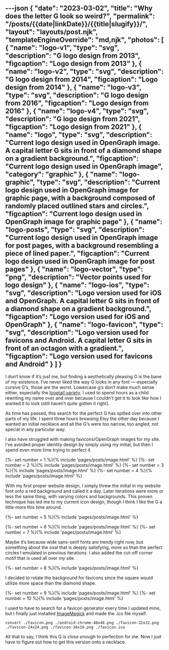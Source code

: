 ---json
{
  "date": "2023-03-02",
  "title": "Why does the letter G look so weird?",
  "permalink": "/posts/{{date|linkDate}}/{{title|slugify}}/",
  "layout": "layouts/post.njk",
  "templateEngineOverride": "md,njk",
  "photos": [
    {
      "name": "logo-v1",
      "type": "svg",
      "description": "G logo design from 2013",
      "figcaption": "Logo design from 2013"
    },
    {
      "name": "logo-v2",
      "type": "svg",
      "description": "G logo design from 2014",
      "figcaption": "Logo design from 2014"
    },
    {
      "name": "logo-v3",
      "type": "svg",
      "description": "G logo design from 2016",
      "figcaption": "Logo design from 2016"
    },
    {
      "name": "logo-v4",
      "type": "svg",
      "description": "G logo design from 2021",
      "figcaption": "Logo design from 2021"
    },
    {
      "name": "logo",
      "type": "svg",
      "description": "Current logo design used in OpenGraph image. A capital letter G sits in front of a diamond shape on a gradient background.",
      "figcaption": "Current logo design used in OpenGraph image",
      "category": "graphic"
    },
    {
      "name": "logo-graphic",
      "type": "svg",
      "description": "Current logo design used in OpenGraph image for graphic page, with a background composed of randomly placed outlined stars and circles.",
      "figcaption": "Current logo design used in OpenGraph image for graphic page"
    },
    {
      "name": "logo-posts",
      "type": "svg",
      "description": "Current logo design used in OpenGraph image for post pages, with a background resembling a piece of lined paper.",
      "figcaption": "Current logo design used in OpenGraph image for post pages"
    },
    {
      "name": "logo-vector",
      "type": "png",
      "description": "Vector points used for logo design"
    },
    {
      "name": "logo-ios",
      "type": "svg",
      "description": "Logo version used for iOS and OpenGraph. A capital letter G sits in front of a diamond shape on a gradient background.",
      "figcaption": "Logo version used for iOS and OpenGraph"
    },
    {
      "name": "logo-favicon",
      "type": "svg",
      "description": "Logo version used for favicons and Android. A capital letter G sits in front of an octagon with a gradient.",
      "figcaption": "Logo version used for favicons and Android"
    }
  ]
}
---

I don‘t know if it‘s just me, but finding a aesthetically pleasing G is the bane of my existence. I‘ve never liked the way G looks in any font — especially cursive G‘s, those are the worst. Lowercase g‘s don‘t make much sense either, especially the [looptail variety](https://psycnet.apa.org/doiLanding?doi=10.1037%2Fxhp0000532). I used to spend hours as a child rewriting my name over and over because I couldn't get it to look like how I wanted it to look (still haven‘t quite gotten it right).

As time has passed, this search for the perfect G has spilled over into other parts of my life. I spent three hours browsing Etsy the other day because I wanted an initial necklace and all the G‘s were too narrow, too angled, not special in any particular way.

I also have struggled with making favicons/OpenGraph images for my site. I‘ve avoided proper identity design by simply using my initial, but then I spend even more time trying to perfect it.

<div class="row-quad">
{%- set number = 1 %}{% include 'pages/posts/image.html' %}
{%- set number = 2 %}{% include 'pages/posts/image.html' %}
{%- set number = 3 %}{% include 'pages/posts/image.html' %}
{%- set number = 4 %}{% include 'pages/posts/image.html' %}
</div>

With my first proper website design, I simply threw the initial in my website font onto a red background and called it a day. Later iterations were more or less the same thing, with varying colors and backgrounds. This proven technique has led me to my current icon design, though I think I like the G a little more this time around.

{%- set number = 5 %}{% include 'pages/posts/image.html' %}
<div class="row-double">
{%- set number = 6 %}{% include 'pages/posts/image.html' %}
{%- set number = 7 %}{% include 'pages/posts/image.html' %}
</div>

Maybe it‘s because wide sans-serif fonts are trendy right now, but something about the oval that is deeply satisfying, more so than the perfect circles I emulated in previous iterations. I also added the cut-off corner motif that is used all over my site.

{%- set number = 8 %}{% include 'pages/posts/image.html' %}

I decided to rotate the background for favicons since the square would utilize more space than the diamond shape.

<div class="row-double">
{%- set number = 9 %}{% include 'pages/posts/image.html' %}
{%- set number = 10 %}{% include 'pages/posts/image.html' %}
</div>

I used to have to search for a favicon generator every time I updated mine, but I finally just installed [ImageMagick](https://imagemagick.org) and made the .ico file myself.

```
convert ./favicon.png ./android-chrome-48x48.png ./favicon-32x32.png ./favicon-24x24.png ./favicon-16x16.png ./favicon.ico
```

All that to say, I think this G is  _close enough_ to perfection for me. Now I just have to figure out how to get this version onto a necklace. 
